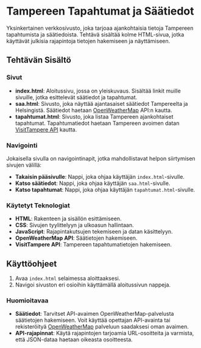 # Tampereen Tapahtumat ja Säätiedot

Yksinkertainen verkkosivusto, joka tarjoaa ajankohtaisia tietoja Tampereen tapahtumista ja säätiedoista. Tehtävä sisältää kolme HTML-sivua, jotka käyttävät julkisia rajapintoja tietojen hakemiseen ja näyttämiseen.

## Tehtävän Sisältö

### Sivut

- **index.html**: Aloitussivu, jossa on yleiskuvaus. Sisältää linkit muille sivuille, jotka esittelevät säätiedot ja tapahtumat.
- **saa.html**: Sivusto, joka näyttää ajantasaiset säätiedot Tampereelta ja Helsingistä. Säätiedot haetaan [OpenWeatherMap](https://openweathermap.org/) API:n kautta.
- **tapahtumat.html**: Sivusto, joka listaa Tampereen ajankohtaiset tapahtumat. Tapahtumatiedot haetaan Tampereen avoimen datan [VisitTampere API](https://api.visittampere.com/api/v1/) kautta.

### Navigointi

Jokaisella sivulla on navigointinapit, jotka mahdollistavat helpon siirtymisen sivujen välillä:

- **Takaisin pääsivulle**: Nappi, joka ohjaa käyttäjän `index.html`-sivulle.
- **Katso säätiedot**: Nappi, joka ohjaa käyttäjän `saa.html`-sivulle.
- **Katso tapahtumat**: Nappi, joka ohjaa käyttäjän `tapahtumat.html`-sivulle.

### Käytetyt Teknologiat

- **HTML**: Rakenteen ja sisällön esittämiseen.
- **CSS**: Sivujen tyylittelyyn ja ulkoasun hallintaan.
- **JavaScript**: Rajapintakutsujen tekemiseen ja datan käsittelyyn.
- **OpenWeatherMap API**: Säätietojen hakemiseen.
- **VisitTampere API**: Tampereen tapahtumatietojen hakemiseen.

## Käyttöohjeet

1. Avaa `index.html` selaimessa aloittaaksesi.
2. Navigoi sivuston eri osioihin käyttämällä aloitussivun nappeja.

### Huomioitavaa

- **Säätiedot**: Tarvitset API-avaimen OpenWeatherMap-palvelusta säätietojen hakemiseen. Voit käyttää opettajan API-avainta tai rekisteröityä [OpenWeatherMap](https://openweathermap.org/) palveluun saadaksesi oman avaimen.
- **API-rajapinnat**: Käytä rajapintojen tarjoamia URL-osoitteita ja varmista, että JSON-dataa haetaan oikeasta osoitteesta.
